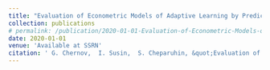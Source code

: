 ```yaml
---
title: "Evaluation of Econometric Models of Adaptive Learning by Predictive Measures"
collection: publications
# permalink: /publication/2020-01-01-Evaluation-of-Econometric-Models-of-Adaptive-Learning-by-Predictive-Measures
date: 2020-01-01
venue: 'Available at SSRN'
citation: ' G. Chernov,  I. Susin,  S. Cheparuhin, &quot;Evaluation of Econometric Models of Adaptive Learning by Predictive Measures.&quot; Available at SSRN, 2020.'
---
```

<!-- Use [Google Scholar](https://scholar.google.com/scholar?q=Evaluation+of+Econometric+Models+of+Adaptive+Learning+by+Predictive+Measures){:target="_blank"} for full citation -->